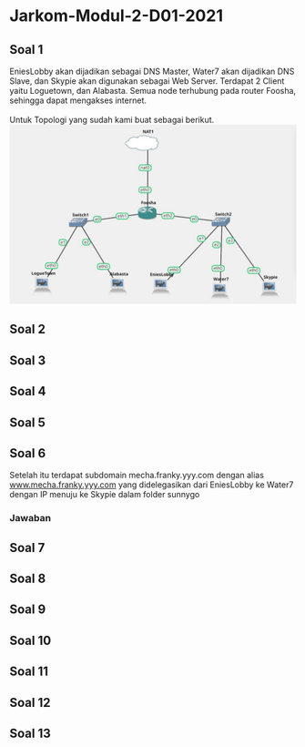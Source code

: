 # Jarkom-Modul-2-D01-2021

## Soal 1
EniesLobby akan dijadikan sebagai DNS Master, Water7 akan dijadikan DNS Slave, dan Skypie akan digunakan sebagai Web Server. Terdapat 2 Client yaitu Loguetown, dan Alabasta. Semua node terhubung pada router Foosha, sehingga dapat mengakses internet.<br><br>
Untuk Topologi yang sudah kami buat sebagai berikut.
<img src="img/Topologi.png">


## Soal 2


## Soal 3


## Soal 4


## Soal 5


## Soal 6
Setelah itu terdapat subdomain mecha.franky.yyy.com dengan alias www.mecha.franky.yyy.com yang didelegasikan dari EniesLobby ke Water7 dengan IP menuju ke Skypie dalam folder sunnygo

### Jawaban

## Soal 7


## Soal 8


## Soal 9


## Soal 10


## Soal 11



## Soal 12



## Soal 13
